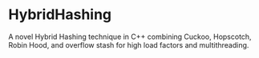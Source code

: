 # HybridHashing
A novel Hybrid Hashing technique in C++ combining Cuckoo, Hopscotch, Robin Hood, and overflow stash for high load factors and multithreading.
